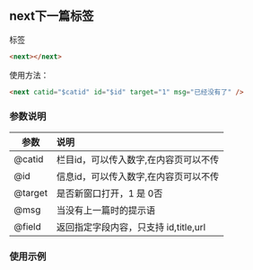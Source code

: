 ## next下一篇标签 

标签

```html
<next></next>
```

使用方法：

```html
<next catid="$catid" id="$id" target="1" msg="已经没有了" />
```

### 参数说明

参数	|说明
----- |:-----|
@catid	|栏目id，可以传入数字,在内容页可以不传
@id	|信息id，可以传入数字,在内容页可以不传
@target	|是否新窗口打开，1 是 0否
@msg	|当没有上一篇时的提示语
@field	|返回指定字段内容，只支持 id,title,url

### 使用示例

<next catid="$catid" id="$id" field="url" />